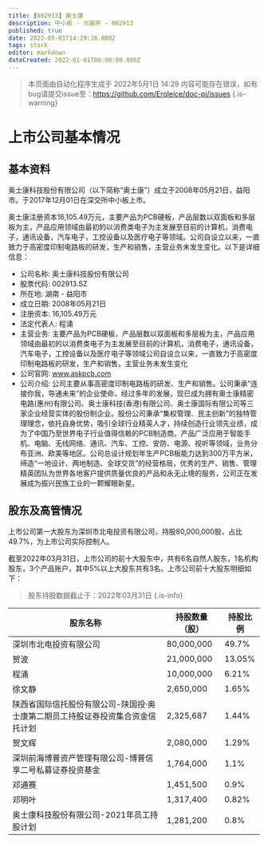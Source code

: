 ```yaml
---
title: [002913] 奥士康
description: 中小板 - 元器件 - 002913
published: true
date: 2022-05-01T14:29:18.000Z
tags: stock
editor: markdown
dateCreated: 2022-01-01T00:00:00.000Z
---
```


> 本页面由自动化程序生成于 2022年5月1日 14:29
> 内容可能存在错误，如有bug请提交issue至：https://github.com/Eroleice/doc-pi/issues
{.is-warning}

# 上市公司基本情况

## 基本资料

奥士康科技股份有限公司（以下简称“奥士康”）成立于2008年05月21日，益阳市。于2017年12月01日在深交所中小板上市。

奥士康注册资本16,105.49万元，主要产品为PCB硬板，产品层数以双面板和多层板为主，产品应用领域由最初的以消费类电子为主发展至目前的计算机，消费电子，通讯设备，汽车电子，工控设备以及医疗电子等领域。公司自设立以来，一直致力于高密度印制电路板的研发，生产和销售，主营业务未发生变化。以下是详细信息：

- 公司名称: 奥士康科技股份有限公司
- 股票代码: 002913.SZ
- 所在地: 湖南 - 益阳市
- 成立日期: 2008年05月21日
- 注册资本: 16,105.49万元
- 法定代表人: 程涌
- 主营业务: 主要产品为PCB硬板，产品层数以双面板和多层板为主，产品应用领域由最初的以消费类电子为主发展至目前的计算机，消费电子，通讯设备，汽车电子，工控设备以及医疗电子等领域公司自设立以来，一直致力于高密度印制电路板的研发，生产和销售，主营业务未发生变化
- 公司官网: www.askpcb.com
- 公司介绍: 公司主要从事高密度印制电路板的研发、生产和销售。公司秉承“连接你我，导通未来”的企业使命，经过多年的发展，现已成为拥有奥士康精密电路(惠州)有限公司、奥士康科技(香港)有限公司、奥士康国际有限公司等三家企业经营实体的股份制企业。股份公司秉承“集权管理、民主创新”的独特管理理念，依托自身优势，吸引全球行业精英人才，持续创造行业领先业绩，成为了中国乃至世界电子行业值得信赖的PCB制造商。产品广泛应用于智能手机、电脑、无线网络、通讯、汽车、工控、安防、电源、视听等领域，业务分布亚洲、欧美等地区。公司总设计规划年生产PCB板能力达到300万平方米，缔造“一地设计、两地制造、全球交货”的经营格局，优秀的生产、销售、管理精英团队为世界各地客户提供质量优良的产品和永无止境的服务，公司正在发展成为振兴民族工业的一颗耀眼新星。


## 股东及高管情况

上市公司第一大股东为深圳市北电投资有限公司，持股80,000,000股，占比49.7%，为上市公司实际控制人。

截至2022年03月31日，上市公司的前十大股东中，共有6名自然人股东，1名机构股东，3个产品账户，其中5%以上大股东共有3名。上市公司前十大股东明细如下：

> 股东持股数据截止于：2022年03月31日
{.is-info}

| 股东名称 | 持股数量（股） | 持股比例 |
| --- | --- | --- |
| 深圳市北电投资有限公司 | 80,000,000 | 49.7% |
| 贺波 | 21,000,000 | 13.05% |
| 程涌 | 10,000,000 | 6.21% |
| 徐文静 | 2,650,000 | 1.65% |
| 陕西省国际信托股份有限公司-陕国投·奥士康第二期员工持股证券投资集合资金信托计划 | 2,325,687 | 1.44% |
| 贺文辉 | 2,080,000 | 1.29% |
| 深圳前海博普资产管理有限公司-博普信享二号私募证券投资基金 | 1,764,000 | 1.1% |
| 邓通赛 | 1,451,500 | 0.9% |
| 邓明叶 | 1,317,400 | 0.82% |
| 奥士康科技股份有限公司-2021年员工持股计划 | 1,281,200 | 0.8% |





